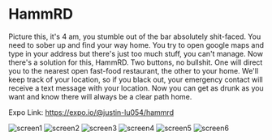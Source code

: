 HammRD
===========
Picture this, it's 4 am, you stumble out of the bar absolutely shit-faced. You need to sober up and find your way home. You try to open google maps and type in your address but there's just too much stuff, you can't manage. Now there's a solution for this, HammRD. Two buttons, no bullshit. One will direct you to the nearest open fast-food restaurant, the other to your home. We'll keep track of your location, so if you black out, your emergency contact will receive a text message with your location. Now you can get as drunk as you want and know there will always  be a clear path home.

Expo Link: https://expo.io/@justin-lu054/hammrd

![screen1](https://i.imgur.com/WczcVIr.jpg)
![screen2](https://i.imgur.com/j0oxMhv.jpg)
![screen3](https://i.imgur.com/ukIqAq6.jpg)
![screen4](https://i.imgur.com/VvzXbnl.jpg)
![screen5](https://i.imgur.com/r9HAN9U.jpg)
![screen6](https://i.imgur.com/xjydls7.png)
